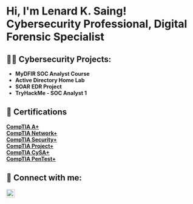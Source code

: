 <h1>Hi, I'm Lenard K. Saing! <br/>Cybersecurity Professional</a>, Digital Forensic Specialist </h1>

<h2>👨‍💻 Cybersecurity Projects:</h2>

- <b> MyDFIR SOC Analyst Course <b>
- <b>Active Directory Home Lab </b>
- <b>SOAR EDR Project </b>
- <b>TryHackMe - SOC Analyst 1 </b>

<h2>👔 Certifications </h2>
<a href="https://github.com/K24Saing/Certifications/blob/main/CompTIA%20A%2B%20ce%20certificate.pdf">CompTIA A+</a><br>
<a href="https://github.com/K24Saing/Certifications/blob/main/CompTIA%20Network%2B%20ce%20certificate%20(1).pdf">CompTIA Network+</a><br>
<a href="https://github.com/K24Saing/Certifications/blob/main/CompTIA%20Security%2B%20ce%20certificate.pdf">CompTIA Security+</a><br>
<a href="https://github.com/K24Saing/Certifications/blob/main/CompTIA%20Project%2B%20certificate.pdf">CompTIA Project+</a><br>
<a href="https://github.com/K24Saing/Certifications/blob/main/CompTIA%20CySA%2B%20ce%20certificate.pdf">CompTIA CySA+</a><br>
<a href="https://github.com/K24Saing/Certifications/blob/main/CompTIA%20PenTest%2B%20ce%20certificate.pdf">CompTIA PenTest+</a>

<h2> 🤳 Connect with me:</h2>

[<img align="left" alt="JoshMadakor | LinkedIn" width="22px" src="https://cdn.jsdelivr.net/npm/simple-icons@v3/icons/linkedin.svg" />][linkedin]

[linkedin]: https://linkedin.com/in/joshmadakor

<!--
**joshmadakor1/joshmadakor1** is a ✨ _special_ ✨ repository because its `README.md` (this file) appears on your GitHub profile.

Here are some ideas to get you started:

- 🔭 I’m currently working on ...
- 🌱 I’m currently learning ...
- 👯 I’m looking to collaborate on ...
- 🤔 I’m looking for help with ...
- 💬 Ask me about ...
- 📫 How to reach me: ...
- 😄 Pronouns: ...
- ⚡ Fun fact: ...
-->
